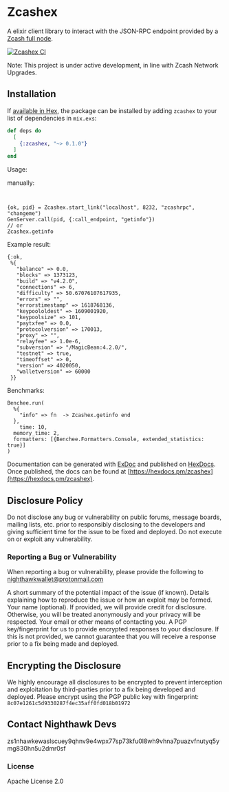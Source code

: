 # Zcashex

A elixir client library to interact with the JSON-RPC endpoint provided by a [Zcash full node](https://github.com/zcash/zcash).

[![Zcashex CI](https://github.com/nighthawk-apps/zcashex/actions/workflows/elixir.yml/badge.svg)](https://github.com/nighthawk-apps/zcashex/actions/workflows/elixir.yml)

Note: This project is under active development, in line with Zcash Network Upgrades.

## Installation

If [available in Hex](https://hex.pm/docs/publish), the package can be installed
by adding `zcashex` to your list of dependencies in `mix.exs`:

```elixir
def deps do
  [
    {:zcashex, "~> 0.1.0"}
  ]
end
```

Usage:

manually:

```


{ok, pid} = Zcashex.start_link("localhost", 8232, "zcashrpc", "changeme")
GenServer.call(pid, {:call_endpoint, "getinfo"})
// or
Zcashex.getinfo
```

Example result:


```
{:ok,
 %{
   "balance" => 0.0,
   "blocks" => 1373123,
   "build" => "v4.2.0",
   "connections" => 6,
   "difficulty" => 50.67076107617935,
   "errors" => "",
   "errorstimestamp" => 1618768136,
   "keypoololdest" => 1609001920,
   "keypoolsize" => 101,
   "paytxfee" => 0.0,
   "protocolversion" => 170013,
   "proxy" => "",
   "relayfee" => 1.0e-6,
   "subversion" => "/MagicBean:4.2.0/",
   "testnet" => true,
   "timeoffset" => 0,
   "version" => 4020050,
   "walletversion" => 60000
 }}
 ```


Benchmarks:
```
Benchee.run(
  %{
    "info" => fn  -> Zcashex.getinfo end
  },
    time: 10,
  memory_time: 2,
  formatters: [{Benchee.Formatters.Console, extended_statistics: true}]
)
```
Documentation can be generated with [ExDoc](https://github.com/elixir-lang/ex_doc)
and published on [HexDocs](https://hexdocs.pm). Once published, the docs can
be found at [https://hexdocs.pm/zcashex](https://hexdocs.pm/zcashex).

## Disclosure Policy
Do not disclose any bug or vulnerability on public forums, message boards, mailing lists, etc. prior to responsibly disclosing to the developers and giving sufficient time for the issue to be fixed and deployed. Do not execute on or exploit any vulnerability.

### Reporting a Bug or Vulnerability
When reporting a bug or vulnerability, please provide the following to nighthawkwallet@protonmail.com

A short summary of the potential impact of the issue (if known).
Details explaining how to reproduce the issue or how an exploit may be formed.
Your name (optional). If provided, we will provide credit for disclosure. Otherwise, you will be treated anonymously and your privacy will be respected.
Your email or other means of contacting you.
A PGP key/fingerprint for us to provide encrypted responses to your disclosure. If this is not provided, we cannot guarantee that you will receive a response prior to a fix being made and deployed.

## Encrypting the Disclosure
We highly encourage all disclosures to be encrypted to prevent interception and exploitation by third-parties prior to a fix being developed and deployed.  Please encrypt using the PGP public key with fingerprint: `8c07e1261c5d9330287f4ec35aff0fd018b01972`

## Contact Nighthawk Devs
zs1nhawkewaslscuey9qhnv9e4wpx77sp73kfu0l8wh9vhna7puazvfnutyq5ymg830hn5u2dmr0sf

### License
Apache License 2.0
